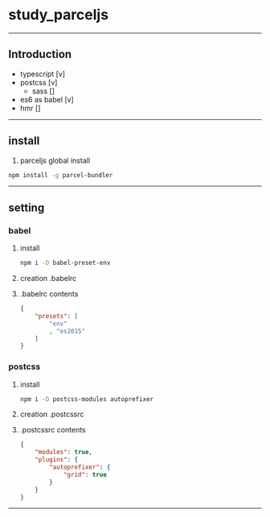 # study_parceljs
---
## Introduction 

- typescript [v]
- postcss  [v]
    - sass  []
-  es6 as babel [v]
- hmr []
---
## install

1. parceljs global install 
```bash
npm install -g parcel-bundler
```

---
## setting 
### babel 

1. install 
    ```bash
    npm i -D babel-preset-env
    ```
2. creation .babelrc

3. .babelrc contents
    ```json
    {
        "presets": [
            "env"
            , "es2015"
        ]
    }
    ```

### postcss
1. install 
    ```bash 
    npm i -D postcss-modules autoprefixer
    ```
2. creation .postcssrc

3. .postcssrc contents 
    ```json
    {
        "modules": true,
        "plugins": {
            "autoprefixer": {
                "grid": true
            }
        }
    }
    ```

---


